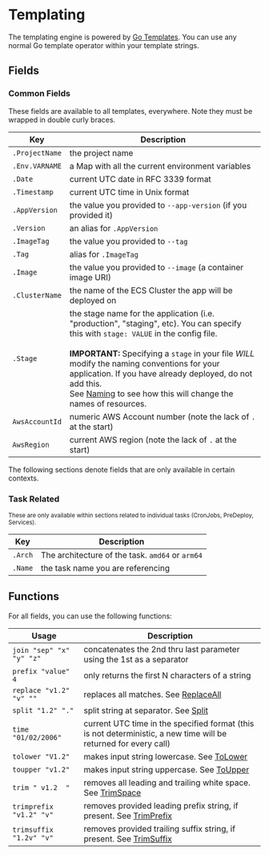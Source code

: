 # Templating

The templating engine is powered by [Go Templates](https://pkg.go.dev/text/template#hdr-Actions). You can use any normal Go template operator within your template strings.


## Fields


### Common Fields

These fields are available to all templates, everywhere. Note they must be wrapped in double curly braces.

<div class="tbl-nowrap-key" markdown>

Key             | Description
----------------|---------------
`.ProjectName`  | the project name
`.Env.VARNAME`  | a Map with all the current environment variables
`.Date`         | current UTC date in RFC 3339 format
`.Timestamp`    | current UTC time in Unix format
`.AppVersion`   | the value you provided to `--app-version` (if you provided it)
`.Version`      | an alias for `.AppVersion`
`.ImageTag`     | the value you provided to `--tag`
`.Tag`          | alias for `.ImageTag`
`.Image`        | the value you provided to `--image` (a container image URI)
`.ClusterName`  | the name of the ECS Cluster the app will be deployed on
`.Stage`        | the stage name for the application (i.e. "production", "staging", etc). You can specify this with `stage: VALUE` in the config file.<br><br>**IMPORTANT:** Specifying a `stage` in your file _WILL_ modify the naming conventions for your application. If you have already deployed, do not add this.<br>See [Naming](config/naming.md#fields) to see how this will change the names of resources.
`AwsAccountId`  | numeric AWS Account number (note the lack of `.` at the start)
`AwsRegion`     | current AWS region (note the lack of `.` at the start)

</div>

The following sections denote fields that are only available in certain contexts.

### Task Related

<small>These are only available within sections related to individual tasks (CronJobs, PreDeploy, Services).</small>

<div class="tbl-nowrap-key" markdown>

Key      | Description
---------|---------------
`.Arch`  | The architecture of the task. `amd64` or `arm64`
`.Name`  | the task name you are referencing

</div>

## Functions
For all fields, you can use the following functions:

<div class="tbl-nowrap-key" markdown>

Usage                   |Description
------------------------|-----------------
`join "sep" "x" "y" "z"`|concatenates the 2nd thru last parameter using the 1st as a separator
`prefix "value" 4`      |only returns the first N characters of a string
`replace "v1.2" "v" ""` |replaces all matches. See [ReplaceAll](https://golang.org/pkg/strings/#ReplaceAll)
`split "1.2" "."`       |split string at separator. See [Split](https://golang.org/pkg/strings/#Split)
`time "01/02/2006"`     |current UTC time in the specified format (this is not deterministic, a new time will be returned for every call)
`tolower "V1.2"`        |makes input string lowercase. See [ToLower](https://golang.org/pkg/strings/#ToLower)
`toupper "v1.2"`        |makes input string uppercase. See [ToUpper](https://golang.org/pkg/strings/#ToUpper)
`trim " v1.2  "`        |removes all leading and trailing white space. See [TrimSpace](https://golang.org/pkg/strings/#TrimSpace)
`trimprefix "v1.2" "v"` |removes provided leading prefix string, if present. See [TrimPrefix](https://golang.org/pkg/strings/#TrimPrefix)
`trimsuffix "1.2v" "v"` |removes provided trailing suffix string, if present. See [TrimSuffix](https://pkg.go.dev/strings#TrimSuffix)

</div>